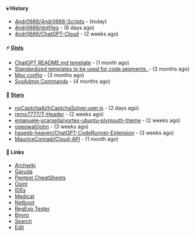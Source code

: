 #### 💀 History

- [4ndr0666/4ndr0666-Scripts](https://github.com/4ndr0666/4ndr0666-Scripts) - (today)
- [4ndr0666/dotfiles](https://github.com/4ndr0666/dotfiles) - (6 days ago)
- [4ndr0666/ChatGPT-Cloud](https://github.com/4ndr0666/ChatGPT-Cloud) - (2 weeks ago)

#### ⚡ [Gists](https://gist.github.com/4ndr0666)

- [ChatGPT README.md template](https://gist.github.com/4544fdae1dfd8d364821db23bd63dd7f) - (1 month ago)
- [Standardized templates to be used for code segments. ](https://gist.github.com/814e30f80382ca7e6932133278642180) - (2 months ago)
- [Mpv config](https://gist.github.com/3b374e66eeb82b8d049b9fb70c5f2b16) - (3 months ago)
- [SysAdmin Commands](https://gist.github.com/cc2c3e025404fd8c30ffa4bbdf21b26f) - (4 months ago)

#### 🌟 [Stars](https://github.com/4ndr0666?tab=stars)

- [noCaptchaAi/hCaptchaSolver.user.js](https://github.com/noCaptchaAi/hCaptchaSolver.user.js) - (2 days ago)
- [remo7777/T-Header](https://github.com/remo7777/T-Header) - (2 weeks ago)
- [emanuele-scarsella/vortex-ubuntu-plymouth-theme](https://github.com/emanuele-scarsella/vortex-ubuntu-plymouth-theme) - (2 weeks ago)
- [openwall/john](https://github.com/openwall/john) - (3 weeks ago)
- [haseeb-heaven/ChatGPT-CodeRunner-Extension](https://github.com/haseeb-heaven/ChatGPT-CodeRunner-Extension) - (3 weeks ago)
- [MauriceConrad/iCloud-API](https://github.com/MauriceConrad/iCloud-API) - (1 month ago)

#### 📌 Links

- [Archwiki](https://wiki.archlinux.org/index.php?title=Special:Search&search)
- [Garuda](https://start.garudalinux.org)
- [Pentest CheatSheets](https://github.com/coreb1t/awesome-pentest-cheat-sheets)
- [Osint](https://github.com/cipher387/osint_stuff_tool_collection)
- [IDEs](https://github.com/styfle/awesome-online-ide)
- [Medicat](https://github.com/mon5termatt/medicat_installer)
- [Netboot](https://github.com/4ndr0666/netboot.xyz-custom)
- [RegExp Tester](https://iblogbox.com/devtools/regexp)
- [Bnyro](https://me.chatoyer.de/search/)
- [Search](https://github.com/edoardottt/awesome-hacker-search-engines)
- [Edit](https://github.com/4ndr0666/4ndr0666/blob/master/templates/README.md.tpl)


